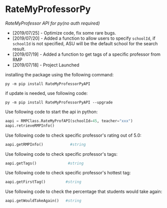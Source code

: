 # RateMyProfessorPy


*RateMyProfessor API for py(no auth required)*

* [2019/07/25] - Optimize code, fix some rare bugs.
* [2019/07/20] - Added a function to allow users to specify ```schoolId```, if ```schoolId``` is not specified, ASU will be the default school for the search result.
* [2019/07/19] - Added a function to get tags of a specific professor from RMP
* [2019/07/18] - Project Launched

installing the package using the following command:

```
py -m pip install RateMyProfessorPyAPI
```

if update is needed, use following code:
```
py -m pip install RateMyProfessorPyAPI --upgrade
```

Use following code to start the api in python:
```py
aapi = RMPClass.RateMyProfAPI(schoolId=45, teacher="xxx")
aapi.retrieveRMPInfo()
```

Use following code to check specific professor's rating out of 5.0:
```py
aapi.getRMPInfo()            #string
```

Use following code to check specific professor's tags:
```py
aapi.getTags()              #string
```

Use following code to check specific professor's hottest tag:
```py
aapi.getFirstTag()         #string
```

Use following code to check the percentage that students would take again:
```py
aapi.getWouldTakeAgain()   #string
```
